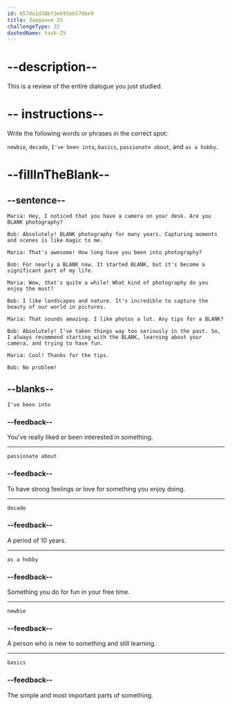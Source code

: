 ```yaml
---
id: 657da1d38bf3e693eb579be9
title: Завдання 25
challengeType: 22
dashedName: task-25
---
```


<!-- REVIEW -->

# --description--

This is a review of the entire dialogue you just studied.

# -- instructions--

Write the following words or phrases in the correct spot:

`newbie`, `decade`, `I've been into`, `basics`, `passionate about`, and `as a hobby`.

# --fillInTheBlank--

## --sentence--

`Maria: Hey, I noticed that you have a camera on your desk. Are you BLANK photography?`

`Bob: Absolutely! BLANK photography for many years. Capturing moments and scenes is like magic to me.`

`Maria: That's awesome! How long have you been into photography?`

`Bob: For nearly a BLANK now. It started BLANK, but it's become a significant part of my life.`

`Maria: Wow, that's quite a while! What kind of photography do you enjoy the most?`

`Bob: I like landscapes and nature. It's incredible to capture the beauty of our world in pictures.`

`Maria: That sounds amazing. I like photos a lot. Any tips for a BLANK?`

`Bob: Absolutely! I've taken things way too seriously in the past. So, I always recommend starting with the BLANK, learning about your camera, and trying to have fun.`

`Maria: Cool! Thanks for the tips.`

`Bob: No problem!`

## --blanks--

`I've been into`

### --feedback--

You've really liked or been interested in something.

---

`passionate about`

### --feedback--

To have strong feelings or love for something you enjoy doing.

---

`decade`

### --feedback--

A period of 10 years.

---

`as a hobby`

### --feedback--

Something you do for fun in your free time.

---

`newbie`

### --feedback--

A person who is new to something and still learning.

---

`basics`

### --feedback--

The simple and most important parts of something.
